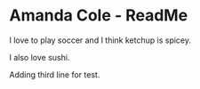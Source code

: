 # Amanda Cole - ReadMe

I love to play soccer and I think ketchup is spicey.

I also love sushi.

Adding third line for test.
